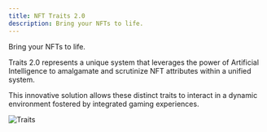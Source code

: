 ```yaml
---
title: NFT Traits 2.0
description: Bring your NFTs to life.
---
```


Bring your NFTs to life.

Traits 2.0 represents a unique system that leverages the power of Artificial Intelligence to amalgamate and scrutinize NFT attributes within a unified system.

This innovative solution allows these distinct traits to interact in a dynamic environment fostered by integrated gaming experiences.

![Traits](../images/traits.jpeg)
